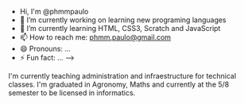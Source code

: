-  Hi, I'm @phmmpaulo
- 🔭 I’m currently working on learning new programing languages
- 🌱 I’m currently learning HTML, CSS3, Scratch and JavaScript
- 📫 How to reach me: phmm.paulo@gmail.com
- 😄 Pronouns: ...
- ⚡ Fun fact: ...
-->

I'm currently teaching administration and infraestructure for technical classes.
I'm graduated in Agronomy, Maths and currently at the 5/8 semester to be licensed in informatics.

